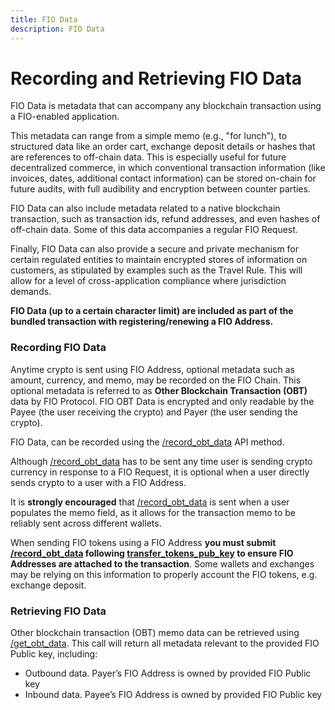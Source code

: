 ```yaml
---
title: FIO Data
description: FIO Data
---
```


# Recording and Retrieving FIO Data

FIO Data is metadata that can accompany any blockchain transaction using a FIO-enabled application.

This metadata can range from a simple memo (e.g., "for lunch"), to structured data like an order cart, exchange deposit details or hashes that are references to off-chain data. This is especially useful for future decentralized commerce, in which conventional transaction information (like invoices, dates, additional contact information) can be stored on-chain for future audits, with full audibility and encryption between counter parties.

FIO Data can also include metadata related to a native blockchain transaction, such as transaction ids, refund addresses, and even hashes of off-chain data. Some of this data accompanies a regular FIO Request.

Finally, FIO Data can also provide a secure and private mechanism for certain regulated entities to maintain encrypted stores of information on customers, as stipulated by examples such as the Travel Rule. This will allow for a level of cross-application compliance where jurisdiction demands.

**FIO Data (up to a certain character limit) are included as part of the bundled transaction with registering/renewing a FIO Address.**

### Recording FIO Data

Anytime crypto is sent using FIO Address, optional metadata such as amount, currency, and memo, may be recorded on the FIO Chain. This optional metadata is referred to as **Other Blockchain Transaction (OBT)** data by FIO Protocol. FIO OBT Data is encrypted and only readable by the Payee (the user receiving the crypto) and Payer (the user sending the crypto).

FIO Data, can be recorded using the [/record_obt_data]({{site.baseurl}}/pages/api/fio-api/#options-recordobt) API method.

Although [/record_obt_data]({{site.baseurl}}/pages/api/fio-api/#options-recordobt) has to be sent any time user is sending crypto currency in response to a FIO Request, it is optional when a user directly sends crypto to a user with a FIO Address.

It is **strongly encouraged** that [/record_obt_data]({{site.baseurl}}/pages/api/fio-api/#options-recordobt) is sent when a user populates the memo field, as it allows for the transaction memo to be reliably sent across different wallets.

When sending FIO tokens using a FIO Address **you must submit [/record_obt_data]({{site.baseurl}}/pages/api/fio-api/#options-recordobt) following [transfer_tokens_pub_key]({{site.baseurl}}/pages/api/fio-api/#options-trnsfiopubky) to ensure FIO Addresses are attached to the transaction**. Some wallets and exchanges may be relying on this information to properly account the FIO tokens, e.g. exchange deposit.

### Retrieving FIO Data

Other blockchain transaction (OBT) memo data can be retrieved using [/get_obt_data]({{site.baseurl}}/pages/api/fio-api/#post-/get_obt_data). This call will return all metadata relevant to the provided FIO Public key, including:

* Outbound data. Payer’s FIO Address is owned by provided FIO Public key
* Inbound data. Payee’s FIO Address is owned by provided FIO Public key